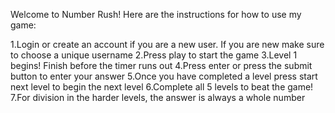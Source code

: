 Welcome to Number Rush! Here are the instructions for how to use my game:

1.Login or create an account if you are a new user. If you are new make sure to choose a unique username
2.Press play to start the game
3.Level 1 begins! Finish before the timer runs out
4.Press enter or press the submit button to enter your answer
5.Once you have completed a level press start next level to begin the next level
6.Complete all 5 levels to beat the game!
7.For division in the harder levels, the answer is always a whole number
